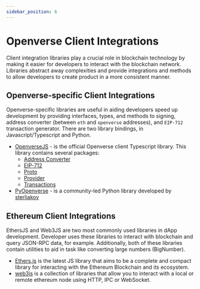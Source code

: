 ```yaml
---
sidebar_position: 6
---
```


# Openverse Client Integrations

Client integration libraries play a crucial role in blockchain technology by making it easier for developers to interact
with the blockchain network. Libraries abstract away complexities and provide integrations and methods to allow developers
to create product in a more consistent manner.

## Openverse-specific Client Integrations

Openverse-specific libraries are useful in aiding developers speed up development by providing interfaces, types, and methods
to signing, address converter (between `eth` and `openverse` addresses), and `EIP-712` transaction generator. There are two
library bindings, in Javascript/Typescript and Python.

- [OpenverseJS](https://github.com/openverse/openversejs) - is the official Openverse client Typescript library. This library contains
 several packages:
    - [Address Converter](https://www.npmjs.com/package/@openverse/address-converter)
    - [EIP-712](https://www.npmjs.com/package/@openverse/eip712)
    - [Proto](https://www.npmjs.com/package/@openverse/proto)
    - [Provider](https://www.npmjs.com/package/@openverse/provider)
    - [Transactions](https://www.npmjs.com/package/@openverse/transactions)
- [PyOpenverse](https://github.com/sterliakov/pyopenverse) - is a community-led Python library developed by [sterliakov](https://github.com/sterliakov)

## Ethereum Client Integrations

EthersJS and Web3JS are two most commonly used libraries in dApp development. Developer uses these libraries to interact
with blockchain and query JSON-RPC data, for example. Additionally, both of these libraries contain utilities to aid in
task like converting large numbers (BigNumber).

- [Ethers.js](https://docs.ethers.org/v5/) is the latest JS library that aims to be a complete and compact library for
interacting with the Ethereum Blockchain and its ecosystem.
- [web3js](https://web3js.readthedocs.io/en/v1.8.2/) is a collection of libraries that allow you to interact with a local
or remote ethereum node using HTTP, IPC or WebSocket.
